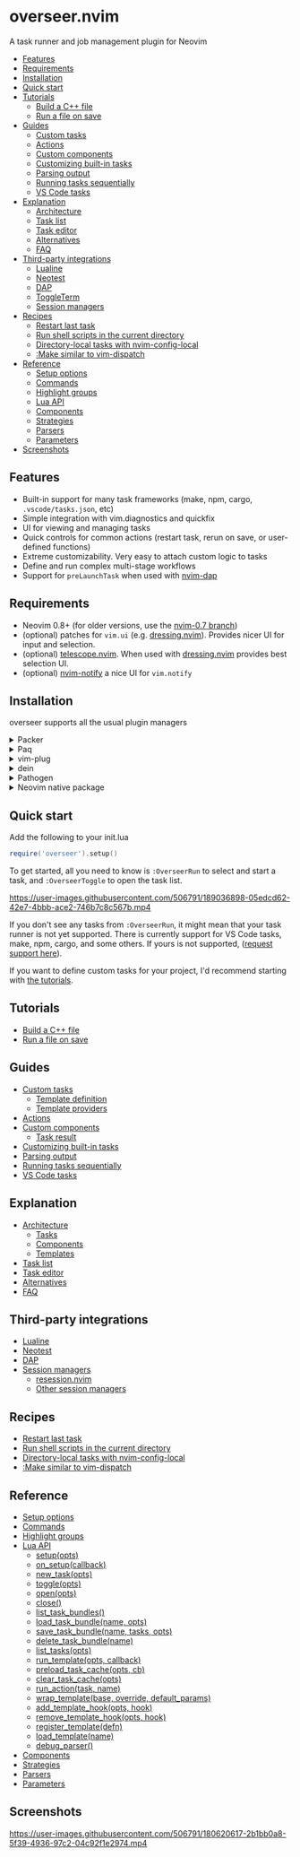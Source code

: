 # overseer.nvim

A task runner and job management plugin for Neovim

<!-- TOC -->

- [Features](#features)
- [Requirements](#requirements)
- [Installation](#installation)
- [Quick start](#quick-start)
- [Tutorials](#tutorials)
  - [Build a C++ file](doc/tutorials.md#build-a-c-file)
  - [Run a file on save](doc/tutorials.md#run-a-file-on-save)
- [Guides](#guides)
  - [Custom tasks](doc/guides.md#custom-tasks)
  - [Actions](doc/guides.md#actions)
  - [Custom components](doc/guides.md#custom-components)
  - [Customizing built-in tasks](doc/guides.md#customizing-built-in-tasks)
  - [Parsing output](doc/guides.md#parsing-output)
  - [Running tasks sequentially](doc/guides.md#running-tasks-sequentially)
  - [VS Code tasks](doc/guides.md#vs-code-tasks)
- [Explanation](#explanation)
  - [Architecture](doc/explanation.md#architecture)
  - [Task list](doc/explanation.md#task-list)
  - [Task editor](doc/explanation.md#task-editor)
  - [Alternatives](doc/explanation.md#alternatives)
  - [FAQ](doc/explanation.md#faq)
- [Third-party integrations](#third-party-integrations)
  - [Lualine](doc/third_party.md#lualine)
  - [Neotest](doc/third_party.md#neotest)
  - [DAP](doc/third_party.md#dap)
  - [ToggleTerm](doc/third_party.md#toggleterm)
  - [Session managers](doc/third_party.md#session-managers)
- [Recipes](#recipes)
  - [Restart last task](doc/recipes.md#restart-last-task)
  - [Run shell scripts in the current directory](doc/recipes.md#run-shell-scripts-in-the-current-directory)
  - [Directory-local tasks with nvim-config-local](doc/recipes.md#directory-local-tasks-with-nvim-config-local)
  - [:Make similar to vim-dispatch](doc/recipes.md#make-similar-to-vim-dispatch)
- [Reference](#reference)
  - [Setup options](doc/reference.md#setup-options)
  - [Commands](doc/reference.md#commands)
  - [Highlight groups](doc/reference.md#highlight-groups)
  - [Lua API](doc/reference.md#lua-api)
  - [Components](doc/reference.md#components)
  - [Strategies](doc/reference.md#strategies)
  - [Parsers](doc/reference.md#parsers)
  - [Parameters](doc/reference.md#parameters)
- [Screenshots](#screenshots)

<!-- /TOC -->

## Features

- Built-in support for many task frameworks (make, npm, cargo, `.vscode/tasks.json`, etc)
- Simple integration with vim.diagnostics and quickfix
- UI for viewing and managing tasks
- Quick controls for common actions (restart task, rerun on save, or user-defined functions)
- Extreme customizability. Very easy to attach custom logic to tasks
- Define and run complex multi-stage workflows
- Support for `preLaunchTask` when used with [nvim-dap](https://github.com/mfussenegger/nvim-dap)

## Requirements

- Neovim 0.8+ (for older versions, use the [nvim-0.7 branch](https://github.com/stevearc/overseer.nvim/tree/nvim-0.7))
- (optional) patches for `vim.ui` (e.g. [dressing.nvim](https://github.com/stevearc/dressing.nvim)). Provides nicer UI for input and selection.
- (optional) [telescope.nvim](https://github.com/nvim-telescope/telescope.nvim). When used with [dressing.nvim](https://github.com/stevearc/dressing.nvim) provides best selection UI.
- (optional) [nvim-notify](https://github.com/rcarriga/nvim-notify) a nice UI for `vim.notify`

## Installation

overseer supports all the usual plugin managers

<details>
  <summary>Packer</summary>

```lua
require('packer').startup(function()
    use {
      'stevearc/overseer.nvim',
      config = function() require('overseer').setup() end
    }
end)
```

</details>

<details>
  <summary>Paq</summary>

```lua
require "paq" {
    {'stevearc/overseer.nvim'};
}
```

</details>

<details>
  <summary>vim-plug</summary>

```vim
Plug 'stevearc/overseer.nvim'
```

</details>

<details>
  <summary>dein</summary>

```vim
call dein#add('stevearc/overseer.nvim')
```

</details>

<details>
  <summary>Pathogen</summary>

```sh
git clone --depth=1 https://github.com/stevearc/overseer.nvim.git ~/.vim/bundle/
```

</details>

<details>
  <summary>Neovim native package</summary>

```sh
git clone --depth=1 https://github.com/stevearc/overseer.nvim.git \
  "${XDG_DATA_HOME:-$HOME/.local/share}"/nvim/site/pack/overseer/start/overseer.nvim
```

</details>

## Quick start

Add the following to your init.lua

```lua
require('overseer').setup()
```

To get started, all you need to know is `:OverseerRun` to select and start a task, and `:OverseerToggle` to open the task list.

https://user-images.githubusercontent.com/506791/189036898-05edcd62-42e7-4bbb-ace2-746b7c8c567b.mp4

If you don't see any tasks from `:OverseerRun`, it might mean that your task runner is not yet supported. There is currently support for VS Code tasks, make, npm, cargo, and some others. If yours is not supported, ([request support here](https://github.com/stevearc/overseer.nvim/issues/new/choose)).

If you want to define custom tasks for your project, I'd recommend starting with [the tutorials](doc/tutorials.md).

## Tutorials

- [Build a C++ file](doc/tutorials.md#build-a-c-file)
- [Run a file on save](doc/tutorials.md#run-a-file-on-save)

## Guides

- [Custom tasks](doc/guides.md#custom-tasks)
  - [Template definition](doc/guides.md#template-definition)
  - [Template providers](doc/guides.md#template-providers)
- [Actions](doc/guides.md#actions)
- [Custom components](doc/guides.md#custom-components)
  - [Task result](doc/guides.md#task-result)
- [Customizing built-in tasks](doc/guides.md#customizing-built-in-tasks)
- [Parsing output](doc/guides.md#parsing-output)
- [Running tasks sequentially](doc/guides.md#running-tasks-sequentially)
- [VS Code tasks](doc/guides.md#vs-code-tasks)

## Explanation

- [Architecture](doc/explanation.md#architecture)
  - [Tasks](doc/explanation.md#tasks)
  - [Components](doc/explanation.md#components)
  - [Templates](doc/explanation.md#templates)
- [Task list](doc/explanation.md#task-list)
- [Task editor](doc/explanation.md#task-editor)
- [Alternatives](doc/explanation.md#alternatives)
- [FAQ](doc/explanation.md#faq)

## Third-party integrations

- [Lualine](doc/third_party.md#lualine)
- [Neotest](doc/third_party.md#neotest)
- [DAP](doc/third_party.md#dap)
- [Session managers](doc/third_party.md#session-managers)
  - [resession.nvim](doc/third_party.md#resessionnvim)
  - [Other session managers](doc/third_party.md#other-session-managers)

## Recipes

- [Restart last task](doc/recipes.md#restart-last-task)
- [Run shell scripts in the current directory](doc/recipes.md#run-shell-scripts-in-the-current-directory)
- [Directory-local tasks with nvim-config-local](doc/recipes.md#directory-local-tasks-with-nvim-config-local)
- [:Make similar to vim-dispatch](doc/recipes.md#make-similar-to-vim-dispatch)

## Reference

- [Setup options](doc/reference.md#setup-options)
- [Commands](doc/reference.md#commands)
- [Highlight groups](doc/reference.md#highlight-groups)
- [Lua API](doc/reference.md#lua-api)
  - [setup(opts)](doc/reference.md#setupopts)
  - [on_setup(callback)](doc/reference.md#on_setupcallback)
  - [new_task(opts)](doc/reference.md#new_taskopts)
  - [toggle(opts)](doc/reference.md#toggleopts)
  - [open(opts)](doc/reference.md#openopts)
  - [close()](doc/reference.md#close)
  - [list_task_bundles()](doc/reference.md#list_task_bundles)
  - [load_task_bundle(name, opts)](doc/reference.md#load_task_bundlename-opts)
  - [save_task_bundle(name, tasks, opts)](doc/reference.md#save_task_bundlename-tasks-opts)
  - [delete_task_bundle(name)](doc/reference.md#delete_task_bundlename)
  - [list_tasks(opts)](doc/reference.md#list_tasksopts)
  - [run_template(opts, callback)](doc/reference.md#run_templateopts-callback)
  - [preload_task_cache(opts, cb)](doc/reference.md#preload_task_cacheopts-cb)
  - [clear_task_cache(opts)](doc/reference.md#clear_task_cacheopts)
  - [run_action(task, name)](doc/reference.md#run_actiontask-name)
  - [wrap_template(base, override, default_params)](doc/reference.md#wrap_templatebase-override-default_params)
  - [add_template_hook(opts, hook)](doc/reference.md#add_template_hookopts-hook)
  - [remove_template_hook(opts, hook)](doc/reference.md#remove_template_hookopts-hook)
  - [register_template(defn)](doc/reference.md#register_templatedefn)
  - [load_template(name)](doc/reference.md#load_templatename)
  - [debug_parser()](doc/reference.md#debug_parser)
- [Components](doc/reference.md#components)
- [Strategies](doc/reference.md#strategies)
- [Parsers](doc/reference.md#parsers)
- [Parameters](doc/reference.md#parameters)

## Screenshots

https://user-images.githubusercontent.com/506791/180620617-2b1bb0a8-5f39-4936-97c2-04c92f1e2974.mp4
